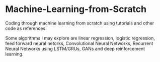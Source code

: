 # Machine-Learning-from-Scratch
Coding through machine learning from scratch using tutorials and other code as references.

Some algorithms I may explore are linear regression, logistic regression, feed forward neural netorks, Convolutional Neural Networks, 
Recurrent Neural Networks using LSTM/GRUs, GANs and deep reinforcement learning.
